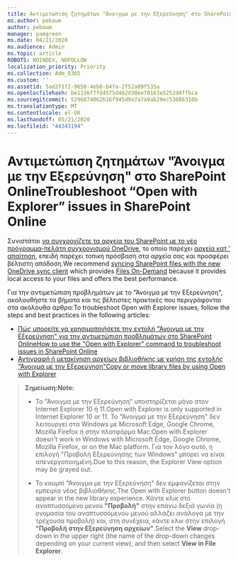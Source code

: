 ```yaml
---
title: Αντιμετώπιση ζητημάτων "Άνοιγμα με την Εξερεύνηση" στο SharePoint Online
ms.author: pebaum
author: pebaum
manager: pamgreen
ms.date: 04/21/2020
ms.audience: Admin
ms.topic: article
ROBOTS: NOINDEX, NOFOLLOW
localization_priority: Priority
ms.collection: Adm_O365
ms.custom: ''
ms.assetid: 5ad2f1f2-9650-4eb0-b4fa-2f52a09f535a
ms.openlocfilehash: be1136f7fd4575d482d38ee70163e5252d4ffbca
ms.sourcegitcommit: 5296874062b16f945d9a7a7a9ab29ec53686310b
ms.translationtype: MT
ms.contentlocale: el-GR
ms.lasthandoff: 05/21/2020
ms.locfileid: "44343194"
---
```

# <a name="troubleshoot-open-with-explorer-issues-in-sharepoint-online"></a><span data-ttu-id="7cbbb-102">Αντιμετώπιση ζητημάτων "Άνοιγμα με την Εξερεύνηση" στο SharePoint Online</span><span class="sxs-lookup"><span data-stu-id="7cbbb-102">Troubleshoot “Open with Explorer” issues in SharePoint Online</span></span>

<span data-ttu-id="7cbbb-103">Συνιστάται [να συγχρονίζετε τα αρχεία του SharePoint με το νέο πρόγραμμα-πελάτη συγχρονισμού OneDrive](https://support.office.com/article/sync-sharepoint-files-with-the-new-onedrive-sync-client-6de9ede8-5b6e-4503-80b2-6190f3354a88), το οποίο παρέχει [αρχεία κατ ' απαίτηση](https://support.office.com/article/learn-about-onedrive-files-on-demand-0e6860d3-d9f3-4971-b321-7092438fb38e), επειδή παρέχει τοπική πρόσβαση στα αρχεία σας και προσφέρει βέλτιστη απόδοση.</span><span class="sxs-lookup"><span data-stu-id="7cbbb-103">We recommend [syncing SharePoint files with the new OneDrive sync client](https://support.office.com/article/sync-sharepoint-files-with-the-new-onedrive-sync-client-6de9ede8-5b6e-4503-80b2-6190f3354a88) which provides [Files On-Demand](https://support.office.com/article/learn-about-onedrive-files-on-demand-0e6860d3-d9f3-4971-b321-7092438fb38e) because it provides local access to your files and offers the best performance.</span></span>

<span data-ttu-id="7cbbb-104">Για την αντιμετώπιση προβλημάτων με το "Άνοιγμα με την Εξερεύνηση", ακολουθήστε τα βήματα και τις βέλτιστες πρακτικές που περιγράφονται στα ακόλουθα άρθρα:</span><span class="sxs-lookup"><span data-stu-id="7cbbb-104">To troubleshoot Open with Explorer issues, follow the steps and best practices in the following articles:</span></span>

- [<span data-ttu-id="7cbbb-105">Πώς μπορείτε να χρησιμοποιήσετε την εντολή "Άνοιγμα με την Εξερεύνηση" για την αντιμετώπιση προβλημάτων στο SharePoint Online</span><span class="sxs-lookup"><span data-stu-id="7cbbb-105">How to use the "Open with Explorer" command to troubleshoot issues in SharePoint Online</span></span>](https://docs.microsoft.com/sharepoint/support/lists-and-libraries/troubleshoot-issues-using-open-with-explorer)
- [<span data-ttu-id="7cbbb-106">Αντιγραφή ή μετακίνηση αρχείων βιβλιοθήκης με χρήση της εντολής "Άνοιγμα με την Εξερεύνηση"</span><span class="sxs-lookup"><span data-stu-id="7cbbb-106">Copy or move library files by using Open with Explorer</span></span>](https://support.office.com/article/copy-or-move-library-files-by-using-open-with-explorer-aaee7bfb-e2a1-42ee-8fc0-bcc0754f04d2)

> <span data-ttu-id="7cbbb-107">**Σημείωση:**</span><span class="sxs-lookup"><span data-stu-id="7cbbb-107">**Note:**</span></span>
>- <span data-ttu-id="7cbbb-108">Το "Άνοιγμα με την Εξερεύνηση" υποστηρίζεται μόνο στον Internet Explorer 10 ή 11.</span><span class="sxs-lookup"><span data-stu-id="7cbbb-108">Open with Explorer is only supported in Internet Explorer 10 or 11.</span></span> <span data-ttu-id="7cbbb-109">Το "Άνοιγμα με την Εξερεύνηση" δεν λειτουργεί στα Windows με Microsoft Edge, Google Chrome, Mozilla Firefox ή στην πλατφόρμα Mac.</span><span class="sxs-lookup"><span data-stu-id="7cbbb-109">Open with Explorer doesn't work in Windows with Microsoft Edge, Google Chrome, Mozilla Firefox, or on the Mac platform.</span></span> <span data-ttu-id="7cbbb-110">Για τον λόγο αυτό, η επιλογή "Προβολή Εξερεύνησης των Windows" μπορεί να είναι απενεργοποιημένη.</span><span class="sxs-lookup"><span data-stu-id="7cbbb-110">Due to this reason, the Explorer View option may be grayed out.</span></span>
>
>- <span data-ttu-id="7cbbb-111">Το κουμπί "Άνοιγμα με την Εξερεύνηση" δεν εμφανίζεται στην εμπειρία νέας βιβλιοθήκης.</span><span class="sxs-lookup"><span data-stu-id="7cbbb-111">The Open with Explorer button doesn't appear in the new library experience.</span></span> <span data-ttu-id="7cbbb-112">Κάντε κλικ στο αναπτυσσόμενο μενού **"Προβολή"** στην επάνω δεξιά γωνία (η ονομασία του αναπτυσσόμενου μενού αλλάζει ανάλογα με την τρέχουσα προβολή) και, στη συνέχεια, κάντε κλικ στην επιλογή **"Προβολή στην Εξερεύνηση αρχείων"**.</span><span class="sxs-lookup"><span data-stu-id="7cbbb-112">Select the **View** drop-down in the upper right (the name of the drop-down changes depending on your current view), and then select **View in File Explorer**.</span></span>
